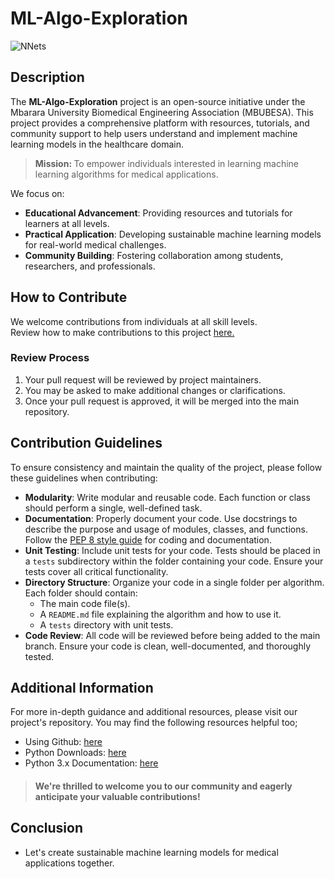# ML-Algo-Exploration

![NNets](https://images.squarespace-cdn.com/content/v1/5daddb33ee92bf44231c2fef/e163d977-3fe5-42da-b959-5b5319027458/machine-learning-in-healthcare.jpg)
<!--Image source: https://www.foreseemed.com/blog/machine-learning-in-healthcare -->
## Description

The **ML-Algo-Exploration** project is an open-source initiative under the Mbarara University Biomedical Engineering Association (MBUBESA). This project provides a comprehensive platform with resources, tutorials, and community support to help users understand and implement machine learning models in the healthcare domain.
> <b>Mission: </b> To empower individuals interested in learning machine learning algorithms for medical applications.<br>

We focus on:
- **Educational Advancement**: Providing resources and tutorials for learners at all levels.
- **Practical Application**: Developing sustainable machine learning models for real-world medical challenges.
- **Community Building**: Fostering collaboration among students, researchers, and professionals.

## How to Contribute

We welcome contributions from individuals at all skill levels. <br>
Review how to make contributions to this project <a href="https://docs.github.com/en/get-started/exploring-projects-on-github/contributing-to-a-project">here.</a>

### Review Process

1. Your pull request will be reviewed by project maintainers.
2. You may be asked to make additional changes or clarifications.
3. Once your pull request is approved, it will be merged into the main repository.

## Contribution Guidelines

To ensure consistency and maintain the quality of the project, please follow these guidelines when contributing:

- **Modularity**: Write modular and reusable code. Each function or class should perform a single, well-defined task.
- **Documentation**: Properly document your code. Use docstrings to describe the purpose and usage of modules, classes, and functions. Follow the [PEP 8 style guide](https://pep8.org/) for coding and documentation.
- **Unit Testing**: Include unit tests for your code. Tests should be placed in a `tests` subdirectory within the folder containing your code. Ensure your tests cover all critical functionality.
- **Directory Structure**: Organize your code in a single folder per algorithm. Each folder should contain:
  - The main code file(s).
  - A `README.md` file explaining the algorithm and how to use it.
  - A `tests` directory with unit tests.
- **Code Review**: All code will be reviewed before being added to the main branch. Ensure your code is clean, well-documented, and thoroughly tested.

## Additional Information

For more in-depth guidance and additional resources, please visit our project's repository. You may find the following resources helpful too;
- Using Github: <a href="https://docs.github.com/en/get-started/start-your-journey">here</a>
- Python Downloads: <a href="https://www.python.org/downloads/">here</a>
- Python 3.x Documentation: <a href="https://docs.python.org/3/">here</a>

> #### We're thrilled to welcome you to our community and eagerly anticipate your valuable contributions!

## Conclusion
- Let's create sustainable machine learning models for medical applications together.
